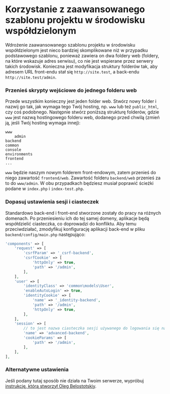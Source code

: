 Korzystanie z zaawansowanego szablonu projektu w środowisku współdzielonym
==========================================================================

Wdrożenie zaawansowanego szablonu projektu w środowisku współdzielonym jest nieco bardziej skomplikowane niż w przypadku 
podstawowego szablonu, ponieważ zawiera on dwa foldery web (foldery, na które wskazuje adres serwisu), co nie jest 
wspierane przez serwery takich środowisk. Konieczna jest modyfikacja struktury folderów tak, aby adresem URL front-endu 
stał się `http://site.test`, a back-endu `http://site.test/admin`.

### Przenieś skrypty wejściowe do jednego folderu web

Przede wszystkim konieczny jest jeden folder web. Stwórz nowy folder i nazwij go tak, jak wymaga tego Twój hosting,
np. `www` lub też `public_html`, czy coś podobnego. Następnie stwórz poniższą strukturę folderów, gdzie `www` jest 
nazwą hostingowego folderu web, dodanego przed chwilą (zmień ją, jeśli Twój hosting wymaga innej):

```
www
    admin
backend
common
console
environments
frontend
...
```

`www` będzie naszym nowym folderem front-endowym, zatem przenieś do niego zawartość `frontend/web`. Zawartość folderu 
`backend/web` przenieś za to do `www/admin`. W obu przypadkach będziesz musiał poprawić ścieżki podane w `index.php` 
i `index-test.php`.

### Dopasuj ustawienia sesji i ciasteczek

Standardowo back-end i front-end stworzone zostały do pracy na różnych domenach. Po przeniesieniu ich do tej samej 
domeny, aplikacje będą współdzielić ciasteczka, co doprowadzi do konfliktu. Aby temu przeciwdziałać, zmodyfikuj konfigurację 
aplikacji back-end w pliku `backend/config/main.php` następująco:

```php
'components' => [
    'request' => [
        'csrfParam' => '_csrf-backend',
        'csrfCookie' => [
            'httpOnly' => true,
            'path' => '/admin',
        ],
    ],
    'user' => [
        'identityClass' => 'common\models\User',
        'enableAutoLogin' => true,
        'identityCookie' => [
            'name' => '_identity-backend',
            'path' => '/admin',
            'httpOnly' => true,
        ],
    ],
    'session' => [
        // to jest nazwa ciasteczka sesji używanego do logowania się na back-endzie
        'name' => 'advanced-backend',
        'cookieParams' => [
            'path' => '/admin',
        ],
    ],
],
```

### Alternatywne ustawienia

Jeśli podany tutaj sposób nie działa na Twoim serwerze, wypróbuj 
[instrukcję, którą stworzył Oleg Belostotskiy](https://github.com/mickgeek/yii2-advanced-one-domain-config).

